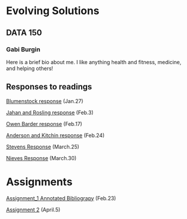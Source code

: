 # Evolving Solutions

## DATA 150

### Gabi Burgin

Here is a brief bio about me. I like anything health and fitness, medicine, and helping others!

## Responses to readings

[Blumenstock response](https://glburgin.github.io/workshop/Blumenstock) (Jan.27)

[Jahan and Rosling response](https://glburgin.github.io/workshop/Selim%20_Jahan_%20and_%20Rosling_Response) 
(Feb.3)

[Owen Barder response](https://glburgin.github.io/workshop/Owen_Barder_Response) (Feb.17)

[Anderson and Kitchin response](https://glburgin.github.io/workshop/Anderson_Kitchin_Response) (Feb.24)

[Stevens Response](https://glburgin.github.io/workshop/Stevens.Response) (March.25)

[Nieves Response](https://glburgin.github.io/workshop/Nieves.Response) (March.30)

# Assignments

[Assignment_1 Annotated Bibliograpy](https://glburgin.github.io/workshop/Assignment_1) (Feb.23) 

[Assignment 2](https://glburgin.github.io/workshop/Assignment_2) (April.5)
